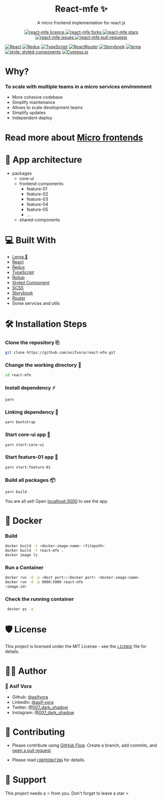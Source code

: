 <h1 align="center">React-mfe ✨️</h1>
<p align="center">A micro frontend implementation for react js</p>

<p align="center">
<a href="https://github.com/asifvora/react-mfe/blob/master/LICENSE" target="blank">
<img src="https://img.shields.io/badge/%20license-MIT%20-green" alt="react-mfe licence" />
</a>
<a href="https://github.com/asifvora/react-mfe/fork" target="blank">
<img src="https://img.shields.io/github/forks/asifvora/react-mfe?style=flat-square" alt="react-mfe forks"/>
</a>
<a href="https://github.com/asifvora/react-mfe/stargazers" target="blank">
<img src="https://img.shields.io/github/stars/asifvora/react-mfe?style=flat-square" alt="react-mfe stars"/>
</a>
<a href="https://github.com/asifvora/react-mfe/issues" target="blank">
<img src="https://img.shields.io/github/issues/asifvora/react-mfe?style=flat-square" alt="react-mfe issues"/>
</a>
<a href="https://github.com/asifvora/react-mfe/pulls" target="blank">
<img src="https://img.shields.io/github/issues-pr/asifvora/react-mfe?style=flat-square" alt="react-mfe pull-requests"/>
</p>

[![React](https://img.shields.io/badge/React-20232A?style=for-the-badge&logo=react&logoColor=61DAFB)](https://reactjs.org/)
[![Redux](https://img.shields.io/badge/Redux-593D88?style=for-the-badge&logo=redux&logoColor=white)](https://redux.js.org/)
[![TypeScript](https://img.shields.io/badge/TypeScript-007ACC?style=for-the-badge&logo=typescript&logoColor=white)](https://www.typescriptlang.org/)
[![ReactRouter](https://img.shields.io/badge/React_Router-CA4245?style=for-the-badge&logo=react-router&logoColor=white)](https://reactrouter.com/)
[![Storybook](https://img.shields.io/badge/storybook-FF4785?style=for-the-badge&logo=storybook&logoColor=white)](https://storybook.js.org/)
[![lerna](https://img.shields.io/badge/Lerna-blueviolet?style=for-the-badge&logo=lerna&logoColor=white)](https://lerna.js.org/)
[![style: styled-components](https://img.shields.io/badge/style-%F0%9F%92%85%20styled--components-orange.svg?colorB=daa357&colorA=db748e)](https://github.com/styled-components/styled-components)
[![Cypress.io](https://img.shields.io/badge/tested%20with-Cypress-04C38E.svg)](https://www.cypress.io/)




# Why?
### To scale with multiple teams in a micro services environment

- More cohesive codebase
- Simplify maintenance
- Allows to scale development teams
- Simplify updates
- Independent deploy

# Read more about <a href="https://microfrontends.com/ ">Micro frontends</a>


# 📖  App architecture 

- packages
    - core-ui
    - frontend-components    
        - feature-01
        - feature-02
        - feature-03
        - feature-04
        - feature-05
        - ...
    - shared-components

# 💻 Built With  
- [Lerna 🐉](https://lerna.js.org/)
- [React](https://reactjs.org/)
- [Redux](https://redux.js.org/)
- [TypeScript](https://www.typescriptlang.org/)
- [Rollup](https://rollupjs.org/)
- [Styled Component](https://styled-components.com/)
- [SCSS](https://sass-lang.com/)
- [Storybook](https://storybook.js.org/)
- [Router](https://reactrouter.com/)
- Some services and utils

# 🛠️ Installation Steps

### Clone the repository ⎘
```bash
git clone https://github.com/asifvora/react-mfe.git

```

### Change the working directory 📂
```bash
cd react-mfe
```

### Install dependency :zap:
```bash
yarn
```

### Linking dependency :wrench:
```bash
yarn bootstrap
```

### Start core-ui app :rocket:
```bash
yarn start:core-ui
```

### Start feature-01 app :rocket:
```bash
yarn start:feature-01
```

### Build all packages :package: 
```bash
yarn build
```

You are all set! Open [localhost:3000](http://localhost:3000/) to see the app.


# :whale: Docker
### Build
```bash
docker build -t <docker-image-name> <filepath>
docker build -t react-mfe .
docker image ls
```

### Run a Container
```bash
docker run -d -p <Host port>:<Docker port> <docker-image-name>
docker run -d -p 9090:5000 react-mfe
<image-id>
```
### Check the running container
```bash
 docker ps -a
```

# 🛡️ License

This project is licensed under the MIT License - see the [`LICENSE`](LICENSE) file for details.

# 👨‍💻 Author
### 👤 Asif Vora
- Github: [@asifvora](https://github.com/asifvora)
- LinkedIn: [@asif-vora](https://www.linkedin.com/in/asif-vora/)
- Twitter: [@007_dark_shadow](https://twitter.com/007_dark_shadow)
- Instagram: [@007_dark_shadow](https://www.instagram.com/007_dark_shadow/)

# 🍰 Contributing

- Please contribute using [GitHub Flow](https://guides.github.com/introduction/flow). Create a branch, add commits, and [open a pull request](https://github.com/asifvora/react-mfe/compare).

- Please read [`CONTRIBUTING`](CONTRIBUTING.md) for details.

# 🙏 Support
This project needs a ⭐️  from you. Don't forget to leave a star ⭐️